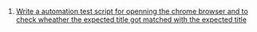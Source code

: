 1. [Write a automation test script for openning the chrome browser and to check wheather the expected title got matched with the expected title](Day001.md)
